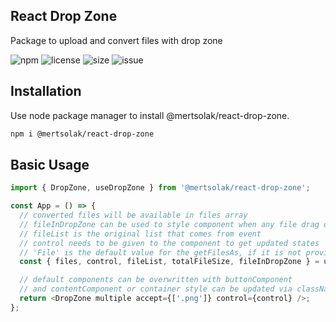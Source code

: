 ## React Drop Zone

Package to upload and convert files with drop zone

![npm](https://img.shields.io/npm/v/@mertsolak/react-drop-zone)
![license](https://img.shields.io/npm/l/@mertsolak/react-drop-zone)
![size](https://img.shields.io/bundlephobia/min/@mertsolak/react-drop-zone)
![issue](https://img.shields.io/github/issues/mert-solak/react-drop-zone)

## Installation

Use node package manager to install @mertsolak/react-drop-zone.

```bash
npm i @mertsolak/react-drop-zone
```

## Basic Usage

```typescript
import { DropZone, useDropZone } from '@mertsolak/react-drop-zone';

const App = () => {
  // converted files will be available in files array
  // fileInDropZone can be used to style component when any file drag over the drop zone
  // fileList is the original list that comes from event
  // control needs to be given to the component to get updated states
  // 'File' is the default value for the getFilesAs, if it is not provided
  const { files, control, fileList, totalFileSize, fileInDropZone } = useDropZone({ getFilesAs: 'base64' });

  // default components can be overwritten with buttonComponent
  // and contentComponent or container style can be updated via className
  return <DropZone multiple accept={['.png']} control={control} />;
};
```
